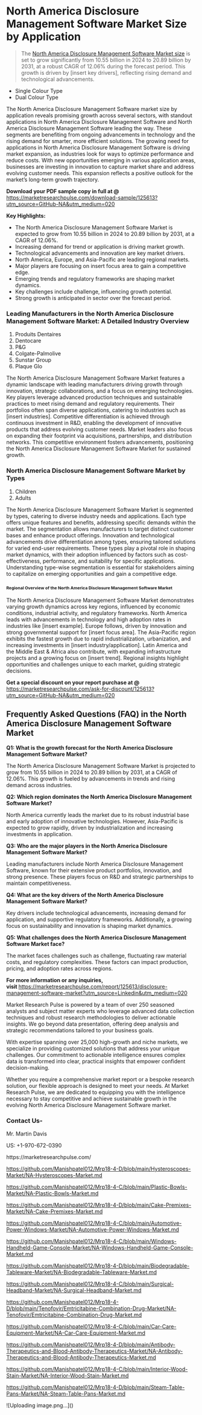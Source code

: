 <h1>North America Disclosure Management Software Market&nbsp;Size by Application</h1><blockquote><p>The <a href="https://marketresearchpulse.com/download-sample/125613?utm_source=GitHub-NA&amp;utm_medium=020">North America Disclosure Management Software Market size</a> is set to grow significantly from 10.55 billion in 2024 to 20.89 billion by 2031, at a robust CAGR of 12.06% during the forecast period. This growth is driven by [insert key drivers], reflecting rising demand and technological advancements.</p></blockquote><ul><li>Single Colour Type<li> Dual Colour Type</li></ul><p>The North America Disclosure Management Software market size by application reveals promising growth across several sectors, with standout applications in North America Disclosure Management Software and North America Disclosure Management Software leading the way. These segments are benefiting from ongoing advancements in technology and the rising demand for smarter, more efficient solutions. The growing need for applications in North America Disclosure Management Software is driving market expansion, as industries look for ways to optimize performance and reduce costs. With new opportunities emerging in various application areas, businesses are investing in innovation to capture market share and address evolving customer needs. This expansion reflects a positive outlook for the market’s long-term growth trajectory.</p><p><strong>Download your PDF sample copy in full at @ </strong><a href="https://marketresearchpulse.com/download-sample/125613?utm_source=GitHub-NA&amp;utm_medium=020">https://marketresearchpulse.com/download-sample/125613?utm_source=GitHub-NA&amp;utm_medium=020</a></p><p><strong>Key Highlights: </strong></p><ul><li>The North America Disclosure Management Software Market is expected to grow from 10.55 billion in 2024 to 20.89 billion by 2031, at a CAGR of 12.06%.</li><li>Increasing demand for trend or application is driving market growth.</li><li>Technological advancements and innovation are key market drivers.</li><li>North America, Europe, and Asia-Pacific are leading regional markets.</li><li>Major players are focusing on insert focus area to gain a competitive edge.</li><li>Emerging trends and regulatory frameworks are shaping market dynamics.</li><li>Key challenges include challenge, influencing growth potential.</li><li>Strong growth is anticipated in sector over the forecast period.</li></ul><h3>Leading Manufacturers in the North America Disclosure Management Software Market: A Detailed Industry Overview</h3><ol><li>Produits Dentaires</li><li>Dentocare</li><li>P&G</li><li>Colgate-Palmolive</li><li>Sunstar Group</li><li>Plaque Glo</li></ol><div class="flex max-w-full flex-col flex-grow"><div class="min-h-8 text-message flex w-full flex-col items-end gap-2 whitespace-normal break-words [.text-message+&amp;]:mt-5" dir="auto" data-message-author-role="assistant" data-message-id="fd8432e4-4910-450d-b182-61b7bfb0a01f" data-message-model-slug="gpt-4o"><div class="flex w-full flex-col gap-1 empty:hidden first:pt-[3px]"><div class="markdown prose w-full break-words dark:prose-invert light"><p>The North America Disclosure Management Software Market features a dynamic landscape with leading manufacturers driving growth through innovation, strategic collaborations, and a focus on emerging technologies. Key players leverage advanced production techniques and sustainable practices to meet rising demand and regulatory requirements. Their portfolios often span diverse applications, catering to industries such as [insert industries]. Competitive differentiation is achieved through continuous investment in R&amp;D, enabling the development of innovative products that address evolving customer needs. Market leaders also focus on expanding their footprint via acquisitions, partnerships, and distribution networks. This competitive environment fosters advancements, positioning the North America Disclosure Management Software Market for sustained growth.</p></div></div></div></div><h3>North America Disclosure Management Software Market by Types</h3><ol><li>Children<li> Adults</li></ol><div class="flex max-w-full flex-col flex-grow"><div class="min-h-8 text-message flex w-full flex-col items-end gap-2 whitespace-normal break-words [.text-message+&amp;]:mt-5" dir="auto" data-message-author-role="assistant" data-message-id="084470be-0bb7-4664-bddf-5156b4f41249" data-message-model-slug="gpt-4o-mini"><div class="flex w-full flex-col gap-1 empty:hidden first:pt-[3px]"><div class="markdown prose w-full break-words dark:prose-invert light"><p>The North America Disclosure Management Software Market is segmented by types, catering to diverse industry needs and applications. Each type offers unique features and benefits, addressing specific demands within the market. The segmentation allows manufacturers to target distinct customer bases and enhance product offerings. Innovation and technological advancements drive differentiation among types, ensuring tailored solutions for varied end-user requirements. These types play a pivotal role in shaping market dynamics, with their adoption influenced by factors such as cost-effectiveness, performance, and suitability for specific applications. Understanding type-wise segmentation is essential for stakeholders aiming to capitalize on emerging opportunities and gain a competitive edge.</p></div></div></div></div><h3><span style="font-size: 11px;">Regional Overview of the North America Disclosure Management Software Market</span></h3><div class="flex max-w-full flex-col flex-grow"><div class="min-h-8 text-message flex w-full flex-col items-end gap-2 whitespace-normal break-words [.text-message+&amp;]:mt-5" dir="auto" data-message-author-role="assistant" data-message-id="e9038762-ce64-4e30-91c9-9bd413514231" data-message-model-slug="gpt-4o-mini"><div class="flex w-full flex-col gap-1 empty:hidden first:pt-[3px]"><div class="markdown prose w-full break-words dark:prose-invert light"><p>The North America Disclosure Management Software Market demonstrates varying growth dynamics across key regions, influenced by economic conditions, industrial activity, and regulatory frameworks. North America leads with advancements in technology and high adoption rates in industries like [insert example]. Europe follows, driven by innovation and strong governmental support for [insert focus area]. The Asia-Pacific region exhibits the fastest growth due to rapid industrialization, urbanization, and increasing investments in [insert industry/application]. Latin America and the Middle East &amp; Africa also contribute, with expanding infrastructure projects and a growing focus on [insert trend]. Regional insights highlight opportunities and challenges unique to each market, guiding strategic decisions.</p></div></div></div></div><p><strong>Get a special discount on your report purchase at @ </strong><a href="https://marketresearchpulse.com/ask-for-discount/125613?utm_source=GitHub-NA&amp;utm_medium=020">https://marketresearchpulse.com/ask-for-discount/125613?utm_source=GitHub-NA&amp;utm_medium=020</a></p><h2>Frequently Asked Questions (FAQ) in the North America Disclosure Management Software Market</h2><p><strong>Q1: What is the growth forecast for the North America Disclosure Management Software Market?</strong></p><p>The North America Disclosure Management Software Market is projected to grow from 10.55 billion in 2024 to 20.89 billion by 2031, at a CAGR of 12.06%. This growth is fueled by advancements in trends and rising demand across industries.</p><p><strong>Q2: Which region dominates the North America Disclosure Management Software Market?</strong></p><p>North America currently leads the market due to its robust industrial base and early adoption of innovative technologies. However, Asia-Pacific is expected to grow rapidly, driven by industrialization and increasing investments in application.</p><p><strong>Q3: Who are the major players in the North America Disclosure Management Software Market?</strong></p><p>Leading manufacturers include North America Disclosure Management Software, known for their extensive product portfolios, innovation, and strong presence. These players focus on R&amp;D and strategic partnerships to maintain competitiveness.</p><p><strong>Q4: What are the key drivers of the North America Disclosure Management Software Market?</strong></p><p>Key drivers include technological advancements, increasing demand for application, and supportive regulatory frameworks. Additionally, a growing focus on sustainability and innovation is shaping market dynamics.</p><p><strong>Q5: What challenges does the North America Disclosure Management Software Market face?</strong></p><p>The market faces challenges such as challenge, fluctuating raw material costs, and regulatory complexities. These factors can impact production, pricing, and adoption rates across regions.</p><p><strong>For more information or any inquiries, visit&nbsp;</strong><a href="https://marketresearchpulse.com/report/125613/disclosure-management-software-market?utm_source=Linkedin&utm_medium=020">https://marketresearchpulse.com/report/125613/disclosure-management-software-market?utm_source=Linkedin&utm_medium=020</a></p><p>Market Research Pulse is powered by a team of over 250 seasoned analysts and subject matter experts who leverage advanced data collection techniques and robust research methodologies to deliver actionable insights. We go beyond data presentation, offering deep analysis and strategic recommendations tailored to your business goals.</p><p>With expertise spanning over 25,000 high-growth and niche markets, we specialize in providing customized solutions that address your unique challenges. Our commitment to actionable intelligence ensures complex data is transformed into clear, practical insights that empower confident decision-making.</p><p>Whether you require a comprehensive market report or a bespoke research solution, our flexible approach is designed to meet your needs. At Market Research Pulse, we are dedicated to equipping you with the intelligence necessary to stay competitive and achieve sustainable growth in the evolving North America Disclosure Management Software market.</p><h3><strong>Contact Us-</strong></h3><p>Mr. Martin Davis</p><p>US: +1-970-672-0390</p><p>https://marketresearchpulse.com/</p><p><a href="https://github.com/Manishpatel012/Mrp18-4-D/blob/main/Hysteroscopes-Market/NA-Hysteroscopes-Market.md">https://github.com/Manishpatel012/Mrp18-4-D/blob/main/Hysteroscopes-Market/NA-Hysteroscopes-Market.md</a></p><p><a href="https://github.com/Manishpatel012/Mrp18-4-C/blob/main/Plastic-Bowls-Market/NA-Plastic-Bowls-Market.md">https://github.com/Manishpatel012/Mrp18-4-C/blob/main/Plastic-Bowls-Market/NA-Plastic-Bowls-Market.md</a></p><p><a href="https://github.com/Manishpatel012/Mrp18-4-D/blob/main/Cake-Premixes-Market/NA-Cake-Premixes-Market.md">https://github.com/Manishpatel012/Mrp18-4-D/blob/main/Cake-Premixes-Market/NA-Cake-Premixes-Market.md</a></p><p><a href="https://github.com/Manishpatel012/Mrp18-4-C/blob/main/Automotive-Power-Windows-Market/NA-Automotive-Power-Windows-Market.md">https://github.com/Manishpatel012/Mrp18-4-C/blob/main/Automotive-Power-Windows-Market/NA-Automotive-Power-Windows-Market.md</a></p><p><a href="https://github.com/Manishpatel012/Mrp18-4-C/blob/main/Windows-Handheld-Game-Console-Market/NA-Windows-Handheld-Game-Console-Market.md">https://github.com/Manishpatel012/Mrp18-4-C/blob/main/Windows-Handheld-Game-Console-Market/NA-Windows-Handheld-Game-Console-Market.md</a></p><p><a href="https://github.com/Manishpatel012/Mrp18-4-D/blob/main/Biodegradable-Tableware-Market/NA-Biodegradable-Tableware-Market.md">https://github.com/Manishpatel012/Mrp18-4-D/blob/main/Biodegradable-Tableware-Market/NA-Biodegradable-Tableware-Market.md</a></p><p><a href="https://github.com/Manishpatel012/Mrp18-4-C/blob/main/Surgical-Headband-Market/NA-Surgical-Headband-Market.md">https://github.com/Manishpatel012/Mrp18-4-C/blob/main/Surgical-Headband-Market/NA-Surgical-Headband-Market.md</a></p><p><a href="https://github.com/Manishpatel012/Mrp18-4-D/blob/main/Tenofovir/Emtricitabine-Combination-Drug-Market/NA-Tenofovir/Emtricitabine-Combination-Drug-Market.md">https://github.com/Manishpatel012/Mrp18-4-D/blob/main/Tenofovir/Emtricitabine-Combination-Drug-Market/NA-Tenofovir/Emtricitabine-Combination-Drug-Market.md</a></p><p><a href="https://github.com/Manishpatel012/Mrp18-4-C/blob/main/Car-Care-Equipment-Market/NA-Car-Care-Equipment-Market.md">https://github.com/Manishpatel012/Mrp18-4-C/blob/main/Car-Care-Equipment-Market/NA-Car-Care-Equipment-Market.md</a></p><p><a href="https://github.com/Manishpatel012/Mrp18-4-D/blob/main/Antibody-Therapeutics-and-Blood-Antibody-Therapeutics-Market/NA-Antibody-Therapeutics-and-Blood-Antibody-Therapeutics-Market.md">https://github.com/Manishpatel012/Mrp18-4-D/blob/main/Antibody-Therapeutics-and-Blood-Antibody-Therapeutics-Market/NA-Antibody-Therapeutics-and-Blood-Antibody-Therapeutics-Market.md</a></p><p><a href="https://github.com/Manishpatel012/Mrp18-4-C/blob/main/Interior-Wood-Stain-Market/NA-Interior-Wood-Stain-Market.md">https://github.com/Manishpatel012/Mrp18-4-C/blob/main/Interior-Wood-Stain-Market/NA-Interior-Wood-Stain-Market.md</a></p><p><a href="https://github.com/Manishpatel012/Mrp18-4-D/blob/main/Steam-Table-Pans-Market/NA-Steam-Table-Pans-Market.md">https://github.com/Manishpatel012/Mrp18-4-D/blob/main/Steam-Table-Pans-Market/NA-Steam-Table-Pans-Market.md</a></p>
![Uploading image.png…]()
